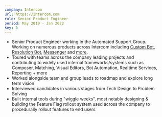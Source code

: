 ```yaml
---
company: Intercom
url: https://intercom.com
role: Senior Product Engineer
period: May 2019 - Jan 2022
key: 5
---
```

- Senior Product Engineer working in the Automated Support Group. Working on numerous products across Intercom including [Custom Bot](https://www.intercom.com/customizable-bots), [Resolution Bot](https://www.intercom.com/automated-answers), [Messenger](https://www.intercom.com/messenger) and [more](https://www.intercom.com/customer-support-software/self-serve-support).
- Toured with teams across the company leading projects and contributing to widely used internal frameworks/systems such as Composer, Matching, Visual Editors, Bot Automation, Realtime Services, Reporting + more
- Worked alongside team and group leads to roadmap and explore long term vision
- Interviewed candidates in various stages from Tech Design to Problem Solving
- Built internal tools during "wiggle weeks", most notably designing & building the Feature Flag rollout system used across the company to procedurally rollout features to end users
